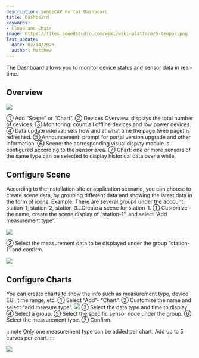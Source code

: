 ```yaml
---
description: SenseCAP Portal Dashboard
title: Dashboard
keywords:
- Cloud and Chain
image: https://files.seeedstudio.com/wiki/wiki-platform/S-tempor.png        
last_update:
  date: 02/14/2023
  author: Matthew
---
```



The Dashboard allows you to monitor device status and sensor data in real-time.

## Overview

![](https://sensecap-docs.seeed.cc/images/sensecap_portal/EN-dashboard-1.jpg)

① Add “Scene” or “Chart”.
② Devices Overview: displays the total number of devices.
③ Monitoring: count all offline devices and low power devices.
④ Data update interval: sets how and at what time the page (web page) is refreshed.
⑤ Announcement: prompt for portal version upgrade and other information.
⑥ Scene: the corresponding visual display module is configured according to the sensor area.
⑦ Chart: one or more sensors of the same type can be selected to display historical data over a while.

## Configure Scene

According to the installation site or application scenario, you can choose to create scene data, by grouping different data and showing the latest data in the form of icons.
Example: There are several groups under the account: station-1, station-2, station-3…Create a scene for station-1.
① Customize the name, create the scene display of “station-1”, and select “Add measurement type”.

![](https://sensecap-docs.seeed.cc/images/sensecap_portal/EN-dashboard-2.jpg)

② Select the measurement data to be displayed under the group “station-1” and confirm.

![](https://sensecap-docs.seeed.cc/images/sensecap_portal/EN-dashboard-3.jpg)

## Configure Charts

You can create charts to show the info such as measurement type, device EUI, time range, etc.
① Select “Add”- “Chart”.
② Customize the name and select “add measure type”.
![](https://sensecap-docs.seeed.cc/images/sensecap_portal/EN-dashboard-4.jpg)
③ Select the data type and time to display.
④ Select a group.
⑤ Select the specific sensor node under the group.
⑥ Select the measurement type.
⑦ Confirm.

:::note
Only one measurement type can be added per chart. Add up to 5 curves per chart.
:::

![](https://sensecap-docs.seeed.cc/images/sensecap_portal/EN-dashboard-5.jpg)

